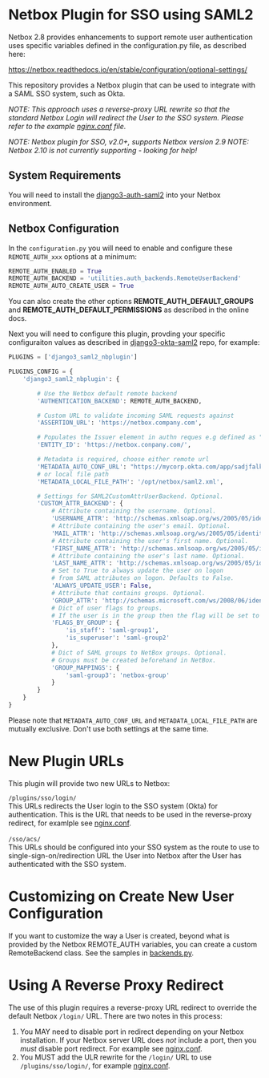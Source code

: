 # Netbox Plugin for SSO using SAML2

Netbox 2.8 provides enhancements to support remote user authentication uses specific
variables defined in the configuration.py file, as described here:

https://netbox.readthedocs.io/en/stable/configuration/optional-settings/

This repository provides a Netbox plugin that can be used to integrate with a SAML SSO system,
such as Okta.

*NOTE: This approach uses a reverse-proxy URL rewrite so that the standard Netbox Login will redirect
the User to the SSO system.  Please refer to the example [nginx.conf](nginx.conf) file.*

*NOTE: Netbox plugin for SSO, v2.0+, supports Netbox version 2.9*
*NOTE: Netbox 2.10 is not currently supporting - looking for help!*

## System Requirements

You will need to install the [django3-auth-saml2](https://github.com/jeremyschulman/django3-auth-saml2)
into your Netbox environment.

## Netbox Configuration

In the `configuration.py` you will need to enable and configure these
`REMOTE_AUTH_xxx` options at a minimum:

```python
REMOTE_AUTH_ENABLED = True
REMOTE_AUTH_BACKEND = 'utilities.auth_backends.RemoteUserBackend'
REMOTE_AUTH_AUTO_CREATE_USER = True
````

You can also create the other options **REMOTE_AUTH_DEFAULT_GROUPS** and
**REMOTE_AUTH_DEFAULT_PERMISSIONS** as described in the online docs.

Next you will need to configure this plugin, provding your specific
configuraiton values as described in
[django3-okta-saml2](https://github.com/jeremyschulman/django3-okta-saml2)
repo, for example:

```python
PLUGINS = ['django3_saml2_nbplugin']

PLUGINS_CONFIG = {
    'django3_saml2_nbplugin': {

        # Use the Netbox default remote backend
        'AUTHENTICATION_BACKEND': REMOTE_AUTH_BACKEND,

        # Custom URL to validate incoming SAML requests against
        'ASSERTION_URL': 'https://netbox.company.com',

        # Populates the Issuer element in authn reques e.g defined as "Audience URI (SP Entity ID)" in SSO
        'ENTITY_ID': 'https://netbox.conpany.com/',

        # Metadata is required, choose either remote url
        'METADATA_AUTO_CONF_URL': "https://mycorp.okta.com/app/sadjfalkdsflkads/sso/saml/metadata",
        # or local file path
        'METADATA_LOCAL_FILE_PATH': '/opt/netbox/saml2.xml',

        # Settings for SAML2CustomAttrUserBackend. Optional.
        'CUSTOM_ATTR_BACKEND': {
            # Attribute containing the username. Optional.
            'USERNAME_ATTR': 'http://schemas.xmlsoap.org/ws/2005/05/identity/claims/emailaddress',
            # Attribute containing the user's email. Optional.
            'MAIL_ATTR': 'http://schemas.xmlsoap.org/ws/2005/05/identity/claims/emailaddress',
            # Attribute containing the user's first name. Optional.
            'FIRST_NAME_ATTR': 'http://schemas.xmlsoap.org/ws/2005/05/identity/claims/givenname',
            # Attribute containing the user's last name. Optional.
            'LAST_NAME_ATTR': 'http://schemas.xmlsoap.org/ws/2005/05/identity/claims/surname',
            # Set to True to always update the user on logon
            # from SAML attributes on logon. Defaults to False.
            'ALWAYS_UPDATE_USER': False,
            # Attribute that contains groups. Optional.
            'GROUP_ATTR': 'http://schemas.microsoft.com/ws/2008/06/identity/claims/groups',
            # Dict of user flags to groups.
            # If the user is in the group then the flag will be set to True. Optional.
            'FLAGS_BY_GROUP': {
                'is_staff': 'saml-group1',
                'is_superuser': 'saml-group2'
            },
            # Dict of SAML groups to NetBox groups. Optional.
            # Groups must be created beforehand in NetBox.
            'GROUP_MAPPINGS': {
                'saml-group3': 'netbox-group'
            }
        }
    }
}
```

Please note that `METADATA_AUTO_CONF_URL` and `METADATA_LOCAL_FILE_PATH` are
mutually exclusive. Don't use both settings at the same time.

# New Plugin URLs
This plugin will provide two new URLs to Netbox:

`/plugins/sso/login/`<br/>
This URLs redirects the User login to the SSO system (Okta) for authentication.  This is the URL that needs
to be used in the reverse-proxy redirect, for examlple see [nginx.conf](nginx.conf#L35).
<br/><br/>
`/sso/acs/`<br/>
This URLs should be configured into your SSO system as the route to use to single-sign-on/redirection URL the User into Netbox
after the User has authenticated with the SSO system.

# Customizing on Create New User Configuration
If you want to customize the way a User is created, beyond what is provided by the
Netbox REMOTE_AUTH variables, you can create a custom RemoteBackend class.  See
the samples in [backends.py](django3_saml2_nbplugin/backends.py).

# Using A Reverse Proxy Redirect
The use of this plugin requires a reverse-proxy URL redirect to override the default Netbox `/login/` URL.  There
are two notes in this process:

   1.  You MAY need to disable port in redirect depending on your Netbox installation.  If your Netbox server URL
   does _not_ include a port, then you _must_ disable port redirect.  For example see [nginx.conf](nginx.conf#L19).
   1.  You MUST add the ULR rewrite for the `/login/` URL to use `/plugins/sso/login/`, for example [nginx.conf](nginx.conf#L35).

